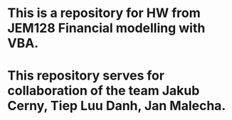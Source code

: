 # This is a repository for HW from JEM128 Financial modelling with VBA. 
# This repository serves for collaboration of the team Jakub Cerny, Tiep Luu Danh, Jan Malecha.
